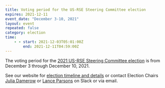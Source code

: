```yaml
---
title: Voting period for the US-RSE Steering Committee election
expires: 2021-12-11
event_date: "December 3-10, 2021"
layout: event
repeated: false
category: election
time:
    - - start: 2021-12-03T05:01:00Z
        end: 2021-12-11T04:59:00Z
---
```



The voting period for the [2021 US-RSE Steering Committee
election](https://us-rse.org/about/election/) is from December 3 through
December 10, 2021.

See our website for [election timeline and
details](https://us-rse.org/about/election/) or contact Election Chairs [Julia
Damerow](mailto:jdamerow@asu.edu) or [Lance
Parsons](mailto:lparsons@princeton.edu) on Slack or via email.
